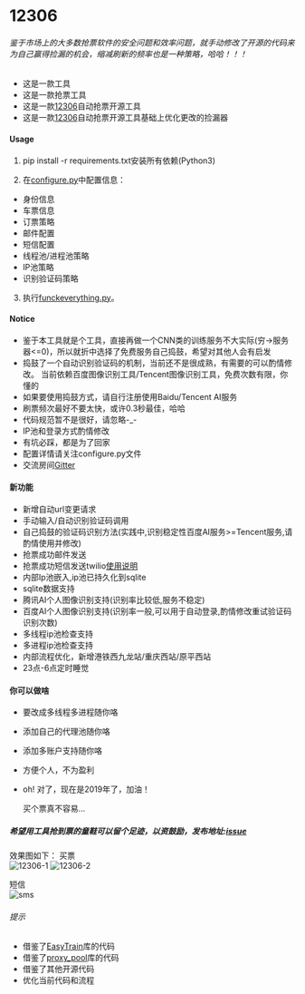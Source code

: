 12306
=======
###### 鉴于市场上的大多数抢票软件的安全问题和效率问题，就手动修改了开源的代码来为自己赢得捡漏的机会，缩减刷新的频率也是一种策略，哈哈！！！
* 这是一款工具
* 这是一款抢票工具
* 这是一款[12306](http://www.12306.cn/)自动抢票开源工具
* 这是一款[12306](http://www.12306.cn/)自动抢票开源工具基础上优化更改的捡漏器

#### Usage
1. pip install -r requirements.txt安装所有依赖(Python3)

2. 在[configure.py](https://github.com/V-I-C-T-O-R/12306/blob/master/configure.py)中配置信息：
 * 身份信息
 * 车票信息
 * 订票策略
 * 邮件配置
 * 短信配置
 * 线程池/进程池策略
 * IP池策略
 * 识别验证码策略

3. 执行[funckeverything.py](https://github.com/V-I-C-T-O-R/12306/blob/master/fuckeverything.py)。

#### Notice
* 鉴于本工具就是个工具，直接再做一个CNN类的训练服务不大实际(穷->服务器<=0)，所以就折中选择了免费服务自己捣鼓，希望对其他人会有启发
* 捣鼓了一个自动识别验证码的机制，当前还不是很成熟，有需要的可以酌情修改。
  当前依赖百度图像识别工具/Tencent图像识别工具，免费次数有限，你懂的
* 如果要使用捣鼓方式，请自行注册使用Baidu/Tencent AI服务
* 刷票频次最好不要太快，或许0.3秒最佳，哈哈
* 代码规范暂不是很好，请忽略-_-
* IP池和登录方式酌情修改
* 有坑必踩，都是为了回家
* 配置详情请关注configure.py文件
* 交流房间[Gitter](https://gitter.im/vfbe/community?utm_source=badge&utm_medium=badge&utm_campaign=pr-badge)

#### 新功能
* 新增自动url变更请求
* 手动输入/自动识别验证码调用
* 自己捣鼓的验证码识别方法(实践中,识别稳定性百度AI服务>=Tencent服务,请酌情使用并修改)
* 抢票成功邮件发送
* 抢票成功短信发送twilio[使用说明](https://cuiqingcai.com/5696.html)
* 内部Ip池嵌入,ip池已持久化到sqlite
* sqlite数据支持
* 腾讯AI个人图像识别支持(识别率比较低,服务不稳定)
* 百度AI个人图像识别支持(识别率一般,可以用于自动登录,酌情修改重试验证码识别次数)
* 多线程ip池检查支持
* 多进程ip池检查支持
* 内部流程优化，新增港铁西九龙站/重庆西站/原平西站
* 23点-6点定时睡觉

#### 你可以做啥
* 要改成多线程多进程随你咯
* 添加自己的代理池随你咯
* 添加多账户支持随你咯
* 方便个人，不为盈利
* oh! 对了，现在是2019年了，加油！

    买个票真不容易...
##### 希望用工具抢到票的童鞋可以留个足迹，以资鼓励，发布地址:[issue](https://github.com/V-I-C-T-O-R/12306/issues/6)

效果图如下：
买票  
![12306-1](https://github.com/V-I-C-T-O-R/12306/blob/master/1.png)
![12306-2](https://github.com/V-I-C-T-O-R/12306/blob/master/2.png)

短信  
![sms](https://github.com/V-I-C-T-O-R/12306/blob/master/3.jpg)

###### 提示
* 借鉴了[EasyTrain](https://github.com/Why8n/EasyTrain "EasyTrain")库的代码
* 借鉴了[proxy_pool](https://github.com/jhao104/proxy_pool "proxy_pool")库的代码
* 借鉴了其他开源代码
* 优化当前代码和流程
